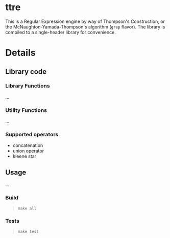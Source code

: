 ttre
====

This is a Regular Expression engine by way of Thompson's Construction, or the McNaughton-Yamada-Thompson's algorithm (`grep` flavor). The library is compiled to a single-header library for convenience.

# Details

## Library code

### Library Functions

...

### Utility Functions

...

### Supported operators

* concatenation
* union operator
* kleene star

## Usage

...

### Build

> `make all`


### Tests

> `make test`


